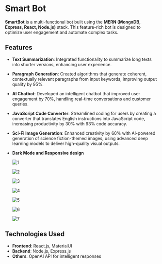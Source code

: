 # Smart Bot

**SmartBot** is a multi-functional bot built using the **MERN (MongoDB, Express, React, Node.js)** stack. This feature-rich bot is designed to optimize user engagement and automate complex tasks.

## Features

- **Text Summarization**: Integrated functionality to summarize long texts into shorter versions, enhancing user experience.
- **Paragraph Generation**: Created algorithms that generate coherent, contextually relevant paragraphs from input keywords, improving output quality by 95%.
- **AI Chatbot**: Developed an intelligent chatbot that improved user engagement by 70%, handling real-time conversations and customer queries.
- **JavaScript Code Converter**: Streamlined coding for users by creating a converter that translates English instructions into JavaScript code, increasing productivity by 30% with 93% code accuracy.
- **Sci-Fi Image Generation**: Enhanced creativity by 60% with AI-powered generation of science fiction-themed images, using advanced deep learning models to deliver high-quality visual outputs.
- **Dark Mode and Responsive design**

  ![1](https://github.com/user-attachments/assets/af6827a7-f7d7-4e0c-8a56-2eb95dfb2af3)
  
  ![2](https://github.com/user-attachments/assets/bdc00732-98d5-4bc4-831e-8b8bc7a23c38)
  
  ![3](https://github.com/user-attachments/assets/10bb1881-deb8-42e3-954c-63e4221fcd4b)
  
  ![4](https://github.com/user-attachments/assets/b39efa5b-3479-47b1-819b-9d913e84a36d)
  
  ![5](https://github.com/user-attachments/assets/67f619df-843b-4f23-ac84-e31075316192)
  
  ![6](https://github.com/user-attachments/assets/9057ed67-93f8-4614-bb0f-29e6106a8e0a)
  
  ![7](https://github.com/user-attachments/assets/3dd578df-11d4-427f-a8aa-d7368583c6b2)

## Technologies Used

- **Frontend**: React.js, MaterialUI
- **Backend**: Node.js, Express.js
- **Others**: OpenAI API for intelligent responses

